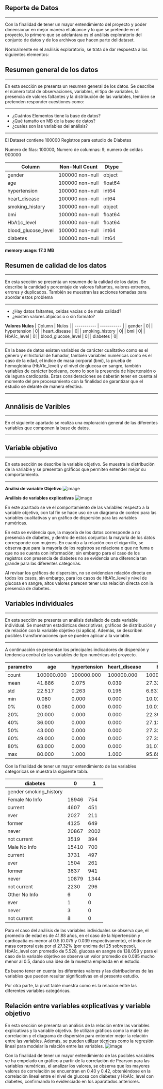 ## **Reporte de Datos**
---
Con la finalidad de tener un mayor entendimiento del proyecto y poder dimensionar en mejor manera el alcance y lo que se pretende en el proyecto, lo primero que se adelantara es el análisis exploratorio del conjunto de datos y de los archivos que hacen parte del dataset.


Normalmente en el análisis exploratorio, se trata de dar respuesta a los siguientes elementos:

## Resumen general de los datos

-------------
En esta sección se presenta un resumen general de los datos. Se describe el número total de observaciones, variables, el tipo de variables, la presencia de valores faltantes y la distribución de las variables, tembien se pretenden responder cuestiones como:

---
- ¿Cuántos Elementos tiene la base de datos?
- ¿Qué tamaño en MB de la base de datos?
- ¿cuales son las variables del análisis?
---------

El Dataset contiene 100000 Registros para estudio de Diabetes

Numero de filas: 100000, Numero de columnas: 9, numero de celdas 900000

| Column      | Non-Null Count | Dtype |
| ----------- | ----------- |--------------|
| gender      | 100000 non-null       | object       |
| age   | 100000 non-null        | float64       |
| hypertension   | 100000 non-null        | int64       |
| heart_disease   | 100000 non-null        | int64       |
| smoking_history   | 100000 non-null        | object       |
| bmi   | 100000 non-null        | float64       |
| HbA1c_level   | 100000 non-null        | float64       |
| blood_glucose_level   | 100000 non-null        | int64       |
| diabetes   | 100000 non-null        | int64       |

**memory usage: 17.3 MB**

## Resumen de calidad de los datos

---
En esta sección se presenta un resumen de la calidad de los datos. Se describe la cantidad y porcentaje de valores faltantes, valores extremos, errores y duplicados. También se muestran las acciones tomadas para abordar estos problema

------

- ¿Hay datos faltantes, celdas vacías o de mala calidad?
- ¿existen valores atipicos o o sin formato?

**Valores Nulos**
| Column      | Nulos |
| ----------- | ----------- |
| gender      | 0|
| hypertension      | 0|
| heart_disease      | 0|
| smoking_history      | 0|
| bmi      | 0|
| HbA1c_level      | 0|
| blood_glucose_level      | 0|
| diabetes      | 0|

----

En la base de datos existen variables de carácter cualitativo como es el género y el historial de fumador, también variables numéricas como es el caso de la edad, el índice de masa corporal (bmi), la prueba de hemoglobina (HbA1c_level) y el nivel de glucosa en sangre, también variables de carácter booleano, como lo son la presencia de hipertensión o de laguna cardiopatía.
Estas consideraciones se deberán tener en cuenta al momento del pre procesamiento con la finalidad de garantizar que el estudio se delante de manera efectiva.

-----

## **Annálisis de Varibles**
-----------
En el siguiente apartado se realiza una exploración general de las diferentes variables que componen la base de datos.

-------------

## Variable objetivo
----------
En esta sección se describe la variable objetivo. Se muestra la distribución de la variable y se presentan gráficos que permiten entender mejor su comportamiento.

-----------
**Análisi de variable Objetivo**
![image](https://github.com/cris21309/tdsp_template_grupo8/assets/162080075/118a54f6-9f83-43de-b0db-fb7afdb395cf)

**Análisis de variables explicativas**
![image](https://github.com/cris21309/tdsp_template_grupo8/assets/162080075/0ee313b3-0008-4f2a-abd8-8ffab5c4426a)

En este apartado se ve el comportamiento de las variables respecto a la variable objetivo, con tal fin se hace uso de un diagrama de conteo para las variables cualitativas y un gráfico de dispersión para las variables numéricas.

En esta se evidencia que, la mayoría de los datos corresponde a no presencia de diabetes, y dentro de estos conjuntos la mayoría de los datos corresponde con mujeres. En cuanto a la relación con el cigarrillo, se observa que para la mayoría de los registros se relaciona o que no fuma o que no se cuenta con información; sin embargo para el caso de los registros con presencia de diabetes no se evidencia una diferencia tan grande para las diferentes categorías.

Al revisar los gráficos de dispersión, no se evidencian relación directa en todos los casos, sin embargo, para los casos de HbA1c_level y nivel de glucosa en sangre, altos valores parecen tener una relación directa con la presencia de diabetes.


## Variables individuales
-----------
En esta sección se presenta un análisis detallado de cada variable individual. Se muestran estadísticas descriptivas, gráficos de distribución y de relación con la variable objetivo (si aplica). Además, se describen posibles transformaciones que se pueden aplicar a la variable.

-----
A continuación se presentan los principales indicadores de dispersión y tendencia central de las variables de tipo numéricas del proyecto.

|   parametro    | age   | hypertension         | heart_disease | bmi      | HbA1c_level         | blood_glucose_level | diabetes   |
|-------|--------------|---------------|------------|-------------|---------------------|------------|------------|
| count | 100000.000   | 100000.000    | 100000.000 | 100000.000  | 100000.000          | 100000.000 | 100000.000 |
| mean  | 41.886       | 0.075         | 0.039      | 27.321      | 5.528               | 138.058    | 0.085      |
| std   | 22.517       | 0.263         | 0.195      | 6.637       | 1.071               | 40.708     | 0.279      |
| min   | 0.080        | 0.000         | 0.000      | 10.010      | 3.500               | 80.000     | 0.000      |
| 0%    | 0.080        | 0.000         | 0.000      | 10.010      | 3.500               | 80.000     | 0.000      |
| 20%   | 20.000       | 0.000         | 0.000      | 22.390      | 4.500               | 90.000     | 0.000      |
| 40%   | 36.000       | 0.000         | 0.000      | 27.130      | 5.700               | 130.000    | 0.000      |
| 50%   | 43.000       | 0.000         | 0.000      | 27.320      | 5.800               | 140.000    | 0.000      |
| 60%   | 49.000       | 0.000         | 0.000      | 27.320      | 6.000               | 155.000    | 0.000      |
| 80%   | 63.000       | 0.000         | 0.000      | 31.070      | 6.500               | 159.000    | 0.000      |
| max   | 80.000       | 1.000         | 1.000      | 95.690      | 9.000               | 300.000    | 1.000      |

Con la finalidad de tener un mayor entendimiento de las variables categoricas se muestra la siguiente tabla.

| diabetes                |    0  |   1 |
|-------------------------|-------|-----|
| gender smoking_history  |       |     |
| Female No Info          |18946  | 754 |
|        current          | 4607  | 451 |
|        ever             | 2027  | 211 |
|        former           | 4125  | 649 |
|        never            |20867  |2002 |
|        not current      | 3519  | 394 |
| Male   No Info          |15410  | 700 |
|        current          | 3731  | 497 |
|        ever             | 1504  | 261 |
|        former           | 3637  | 941 |
|        never            |10879  |1344 |
|        not current      | 2230  | 296 |
| Other  No Info          |    6  |   0 |
|        ever             |    1  |   0 |
|        never            |    3  |   0 |
|        not current      |    8  |   0 |


Para el caso del análisis de las variables individuales se observa que, el promedio de edad es de 41.88 años, en el caso de la hipertensión y cardiopatía es menor al 0.5 (0.075 y 0.039 respectivamente), el índice de masa corporal esta por el 27.32% (por encima del 25 sobrepeso), HbA1c_level con promedio de 5.528, glucosa en sangre de 138.058 y para el caso de la variable objetivo se observa un valor promedio de 0.085 mucho menor al 0.5, dando una idea de la muestra empleada en el estudio.

Es bueno tener en cuenta los diferentes valores y las distribuciones de las variables que pueden resultar significativas en el presente estudio.

Por otra parte, la pivot table muestra como es la relación entre las diferentes variables categóricas.

## Relación entre variables explicativas y variable objetivo

En esta sección se presenta un análisis de la relación entre las variables explicativas y la variable objetivo. Se utilizan gráficos como la matriz de correlación y el diagrama de dispersión para entender mejor la relación entre las variables. Además, se pueden utilizar técnicas como la regresión lineal para modelar la relación entre las variables.
![image](https://github.com/cris21309/tdsp_template_grupo8/assets/162080075/ce199444-7c3b-4a8c-b73c-b4eb467355b6)

Con la finalidad de tener un mayor entendimiento de las posibles variables se ha empelado un gráfico a partir de la correlación de Pearson para las variables numéricas, el analizar los valores, se observa que los mayores valores de correlación se encuentran en 0.40 y 0.42, obteniéndose en la correlación lineal entre el nivel de glucosa con diabetes y HbA1c_level con diabetes, confirmando lo evidenciado en los aparatados anteriores.

